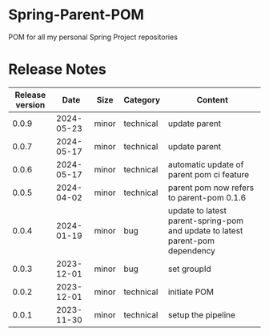 # Spring-Parent-POM

POM for all my personal Spring Project repositories 

# Release Notes
|Release version|Date|Size|Category|Content|
|--|--|--|--|--|
|0.0.9  |2024-05-23  |minor|technical|update parent |
|0.0.7|2024-05-17|minor|technical|update parent|
|0.0.6|2024-05-17|minor|technical|automatic update of parent pom ci feature|
|0.0.5|2024-04-02|minor|technical|parent pom now refers to parent-pom 0.1.6|
|0.0.4|2024-01-19|minor|bug|update to latest parent-spring-pom and update to latest parent-pom dependency|
|0.0.3|2023-12-01|minor|bug|set groupId|
|0.0.2|2023-12-01|minor|technical|initiate POM|
|0.0.1|2023-11-30|minor|technical|setup the pipeline|
